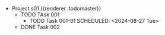 - Project s01 {{renderer :todomaster}}
	- TODO TAsk 001
		- TODO Task 001-01
		  SCHEDULED: <2024-08-27 Tue>
	- DONE Task 002